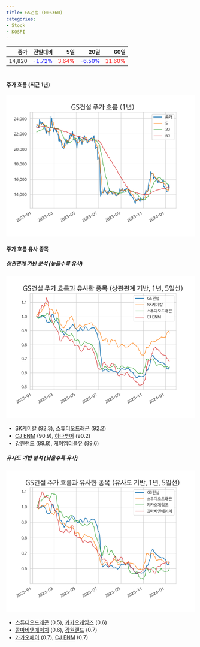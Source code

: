 ```yaml
---
title: GS건설 (006360)
categories:
- Stock
- KOSPI
---
```


|종가|전일대비|5일|20일|60일|
|---:|-------:|--:|---:|---:|
|14,820|<span style="color: blue">-1.72%</span>|<span style="color: red">3.64%</span>|<span style="color: blue">-6.50%</span>|<span style="color: red">11.60%</span>|

<!-- more -->
#
#### 주가 흐름 (최근 1년)
![006360](/assets/images/stock/006360.png)


#### 주가 흐름 유사 종목


##### 상관관계 기반 분석 (높을수록 유사)
![006360](/assets/images/stock/006360_corr.png)
- [SK케미칼](/285130/) (92.3), [스튜디오드래곤](/253450/) (92.2)
- [CJ ENM](/035760/) (90.9), [하나투어](/039130/) (90.2)
- [강원랜드](/035250/) (89.8), [케이엠더블유](/032500/) (89.6)


##### 유사도 기반 분석 (낮을수록 유사)	
![006360](/assets/images/stock/006360_sim.png)
- [스튜디오드래곤](/253450/) (0.5), [카카오게임즈](/293490/) (0.6)
- [콜마비앤에이치](/200130/) (0.6), [강원랜드](/035250/) (0.7)
- [카카오페이](/377300/) (0.7), [CJ ENM](/035760/) (0.7)